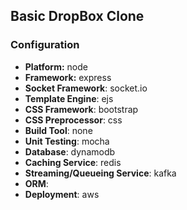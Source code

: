 ## Basic DropBox Clone

### Configuration
- **Platform:** node
- **Framework:** express
- **Socket Framework**: socket.io
- **Template Engine**: ejs
- **CSS Framework**: bootstrap
- **CSS Preprocessor**: css
- **Build Tool**: none
- **Unit Testing**: mocha
- **Database**: dynamodb
- **Caching Service**: redis
- **Streaming/Queueing Service**: kafka
- **ORM**: 
- **Deployment**: aws